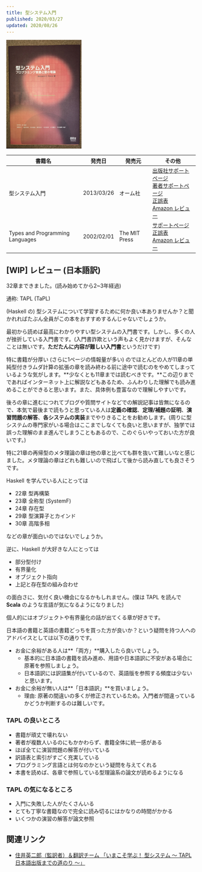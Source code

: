 ```yaml
---
title: 型システム入門
published: 2020/03/27
updated: 2020/08/26
---
```


<img src="/images/books/tapl.jpg" alt="型システム入門 表紙" width="200px">

書籍名           | 発売日  | 発売元    | その他
---------------|--------|--------|----------
型システム入門 | 2013/03/26 | オーム社 | [出版社サポートページ][ja-support]<br>[著者サポートページ][ja-support2]<br>[正誤表][ja-errata]<br>[Amazon レビュー][ja-review]
Types and Programming Languages | 2002/02/01 | The MIT Press | [サポートページ][en-support]<br>[正誤表][en-errata]<br>[Amazon レビュー][en-review]

## [WIP] レビュー (日本語訳)

32章まできました。(読み始めてから2~3年経過)

通称: TAPL (TaPL)

(Haskell の) 型システムについて学習するために何か良い本ありませんか？と聞かれればたぶん全員がこの本をおすすめするんじゃないでしょうか。

最初から読めば最高にわかりやすい型システムの入門書です。しかし、多くの人が挫折している入門書です。(入門書詐欺という声もよく見かけますが、そんなことは無いです。**ただたんに内容が難しい入門書**というだけです)

特に書籍が分厚い (さらに1ページの情報量が多い) のでほとんどの人が11章の単純型付きラムダ計算の拡張の章を読み終わる前に途中で読むのをやめてしまっているような気がします。**少なくとも11章までは読むべきです。**この辺りまでであればインターネット上に解説などもあるため、ふんわりした理解でも読み進めることができると思います。また、具体例も豊富なので理解しやすいです。

後ろの章に進むにつれてブログや質問サイトなどでの解説記事は皆無になるので、本気で最後まで読もうと思っている人は**定義の確認**、**定理/補題の証明**、**演習問題の解答**、**各システムの実装**までやりきることをお勧めします。(周りに型システムの専門家がいる場合はここまでしなくても良いと思いますが、独学では誤った理解のまま進んでしまうこともあるので、このぐらいやっておいた方が良いです。)

特に21章の再帰型のメタ理論の章は他の章と比べても群を抜いて難しいなと感じました。メタ理論の章はどれも難しいので飛ばして後から読み直しても良さそうです。

Haskell を学んでいる人にとっては

- 22章 型再構築
- 23章 全称型 (SystemF)
- 24章 存在型
- 29章 型演算子とカインド
- 30章 高階多相

などの章が面白いのではないでしょうか。

逆に、Haskell が大好きな人にとっては

- 部分型付け
- 有界量化
- オブジェクト指向
- 上記と存在型の組み合わせ

の面白さに、気付く良い機会になるかもしれません。(僕は TAPL を読んで **Scala** のような言語が気になるようになりました)

個人的にはオブジェクトや有界量化の話が出てくる章が好きです。

日本語の書籍と英語の書籍どっちを買った方が良いか？という疑問を持つ人へのアドバイスとしては以下の通りです。

- お金に余裕がある人は**「両方」**購入したら良いでしょう。
  - 基本的に日本語の書籍を読み進め、用語や日本語訳に不安がある場合に原著を参照しましょう。
  - 日本語訳には訳語集が付いているので、英語版を参照する頻度は少ないと思います。
- お金に余裕が無い人は**「日本語訳」**を買いましょう。
  - 理由: 原著の間違いの多くが修正されているため。入門者が間違っているかどうか判断するのは難しいです。

### TAPL の良いところ

- 書籍が頑丈で壊れない
- 著者が複数人いるのにもかかわらず、書籍全体に統一感がある
- ほぼ全てに演習問題の解答が付いている
- 訳語表と索引がすごく充実している
- プログラミング言語とは何なのかという疑問を与えてくれる
- 本書を読めば、各章で参照している型理論系の論文が読めるようになる

### TAPL の気になるところ

- 入門に失敗した人がたくさんいる
- とても丁寧な書籍なので完全に読み切るにはかなりの時間がかかる
- いくつかの演習の解答が論文参照

## 関連リンク

- [住井英二郎（監訳者）＆翻訳チーム 「いまこそ学ぶ！ 型システム ～ TAPL日本語出版までの道のり ～」](https://www.youtube.com/watch?v=JELIVTVuFHo)

[ja-support]: https://www.ohmsha.co.jp/book/9784274069116/
[ja-support2]: http://tapl.proofcafe.org/
[ja-errata]: http://tapl.proofcafe.org/errata
[ja-review]: https://www.amazon.co.jp/product-reviews/4274069117/

[en-support]: https://www.cis.upenn.edu/~bcpierce/tapl/
[en-errata]: https://www.cis.upenn.edu/~bcpierce/tapl/errata.txt
[en-review]: https://www.amazon.com/product-reviews/0262162091/
